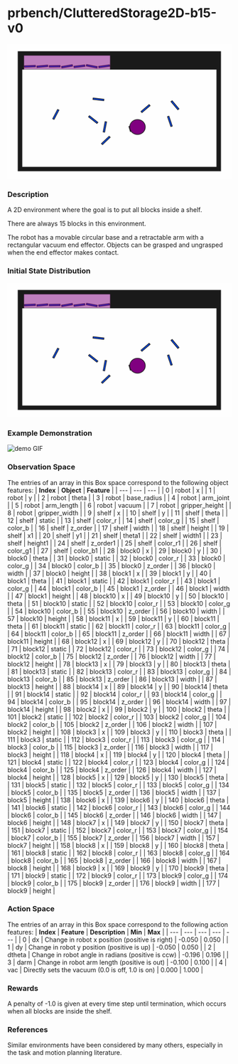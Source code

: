 # prbench/ClutteredStorage2D-b15-v0
![random action GIF](assets/random_action_gifs/ClutteredStorage2D-b15.gif)

### Description
A 2D environment where the goal is to put all blocks inside a shelf.

There are always 15 blocks in this environment.

The robot has a movable circular base and a retractable arm with a rectangular vacuum end effector. Objects can be grasped and ungrasped when the end effector makes contact.

### Initial State Distribution
![initial state GIF](assets/initial_state_gifs/ClutteredStorage2D-b15.gif)

### Example Demonstration
![demo GIF](assets/demo_gifs/ClutteredStorage2D-b15.gif)

### Observation Space
The entries of an array in this Box space correspond to the following object features:
| **Index** | **Object** | **Feature** |
| --- | --- | --- |
| 0 | robot | x |
| 1 | robot | y |
| 2 | robot | theta |
| 3 | robot | base_radius |
| 4 | robot | arm_joint |
| 5 | robot | arm_length |
| 6 | robot | vacuum |
| 7 | robot | gripper_height |
| 8 | robot | gripper_width |
| 9 | shelf | x |
| 10 | shelf | y |
| 11 | shelf | theta |
| 12 | shelf | static |
| 13 | shelf | color_r |
| 14 | shelf | color_g |
| 15 | shelf | color_b |
| 16 | shelf | z_order |
| 17 | shelf | width |
| 18 | shelf | height |
| 19 | shelf | x1 |
| 20 | shelf | y1 |
| 21 | shelf | theta1 |
| 22 | shelf | width1 |
| 23 | shelf | height1 |
| 24 | shelf | z_order1 |
| 25 | shelf | color_r1 |
| 26 | shelf | color_g1 |
| 27 | shelf | color_b1 |
| 28 | block0 | x |
| 29 | block0 | y |
| 30 | block0 | theta |
| 31 | block0 | static |
| 32 | block0 | color_r |
| 33 | block0 | color_g |
| 34 | block0 | color_b |
| 35 | block0 | z_order |
| 36 | block0 | width |
| 37 | block0 | height |
| 38 | block1 | x |
| 39 | block1 | y |
| 40 | block1 | theta |
| 41 | block1 | static |
| 42 | block1 | color_r |
| 43 | block1 | color_g |
| 44 | block1 | color_b |
| 45 | block1 | z_order |
| 46 | block1 | width |
| 47 | block1 | height |
| 48 | block10 | x |
| 49 | block10 | y |
| 50 | block10 | theta |
| 51 | block10 | static |
| 52 | block10 | color_r |
| 53 | block10 | color_g |
| 54 | block10 | color_b |
| 55 | block10 | z_order |
| 56 | block10 | width |
| 57 | block10 | height |
| 58 | block11 | x |
| 59 | block11 | y |
| 60 | block11 | theta |
| 61 | block11 | static |
| 62 | block11 | color_r |
| 63 | block11 | color_g |
| 64 | block11 | color_b |
| 65 | block11 | z_order |
| 66 | block11 | width |
| 67 | block11 | height |
| 68 | block12 | x |
| 69 | block12 | y |
| 70 | block12 | theta |
| 71 | block12 | static |
| 72 | block12 | color_r |
| 73 | block12 | color_g |
| 74 | block12 | color_b |
| 75 | block12 | z_order |
| 76 | block12 | width |
| 77 | block12 | height |
| 78 | block13 | x |
| 79 | block13 | y |
| 80 | block13 | theta |
| 81 | block13 | static |
| 82 | block13 | color_r |
| 83 | block13 | color_g |
| 84 | block13 | color_b |
| 85 | block13 | z_order |
| 86 | block13 | width |
| 87 | block13 | height |
| 88 | block14 | x |
| 89 | block14 | y |
| 90 | block14 | theta |
| 91 | block14 | static |
| 92 | block14 | color_r |
| 93 | block14 | color_g |
| 94 | block14 | color_b |
| 95 | block14 | z_order |
| 96 | block14 | width |
| 97 | block14 | height |
| 98 | block2 | x |
| 99 | block2 | y |
| 100 | block2 | theta |
| 101 | block2 | static |
| 102 | block2 | color_r |
| 103 | block2 | color_g |
| 104 | block2 | color_b |
| 105 | block2 | z_order |
| 106 | block2 | width |
| 107 | block2 | height |
| 108 | block3 | x |
| 109 | block3 | y |
| 110 | block3 | theta |
| 111 | block3 | static |
| 112 | block3 | color_r |
| 113 | block3 | color_g |
| 114 | block3 | color_b |
| 115 | block3 | z_order |
| 116 | block3 | width |
| 117 | block3 | height |
| 118 | block4 | x |
| 119 | block4 | y |
| 120 | block4 | theta |
| 121 | block4 | static |
| 122 | block4 | color_r |
| 123 | block4 | color_g |
| 124 | block4 | color_b |
| 125 | block4 | z_order |
| 126 | block4 | width |
| 127 | block4 | height |
| 128 | block5 | x |
| 129 | block5 | y |
| 130 | block5 | theta |
| 131 | block5 | static |
| 132 | block5 | color_r |
| 133 | block5 | color_g |
| 134 | block5 | color_b |
| 135 | block5 | z_order |
| 136 | block5 | width |
| 137 | block5 | height |
| 138 | block6 | x |
| 139 | block6 | y |
| 140 | block6 | theta |
| 141 | block6 | static |
| 142 | block6 | color_r |
| 143 | block6 | color_g |
| 144 | block6 | color_b |
| 145 | block6 | z_order |
| 146 | block6 | width |
| 147 | block6 | height |
| 148 | block7 | x |
| 149 | block7 | y |
| 150 | block7 | theta |
| 151 | block7 | static |
| 152 | block7 | color_r |
| 153 | block7 | color_g |
| 154 | block7 | color_b |
| 155 | block7 | z_order |
| 156 | block7 | width |
| 157 | block7 | height |
| 158 | block8 | x |
| 159 | block8 | y |
| 160 | block8 | theta |
| 161 | block8 | static |
| 162 | block8 | color_r |
| 163 | block8 | color_g |
| 164 | block8 | color_b |
| 165 | block8 | z_order |
| 166 | block8 | width |
| 167 | block8 | height |
| 168 | block9 | x |
| 169 | block9 | y |
| 170 | block9 | theta |
| 171 | block9 | static |
| 172 | block9 | color_r |
| 173 | block9 | color_g |
| 174 | block9 | color_b |
| 175 | block9 | z_order |
| 176 | block9 | width |
| 177 | block9 | height |


### Action Space
The entries of an array in this Box space correspond to the following action features:
| **Index** | **Feature** | **Description** | **Min** | **Max** |
| --- | --- | --- | --- | --- |
| 0 | dx | Change in robot x position (positive is right) | -0.050 | 0.050 |
| 1 | dy | Change in robot y position (positive is up) | -0.050 | 0.050 |
| 2 | dtheta | Change in robot angle in radians (positive is ccw) | -0.196 | 0.196 |
| 3 | darm | Change in robot arm length (positive is out) | -0.100 | 0.100 |
| 4 | vac | Directly sets the vacuum (0.0 is off, 1.0 is on) | 0.000 | 1.000 |


### Rewards
A penalty of -1.0 is given at every time step until termination, which occurs when all blocks are inside the shelf.


### References
Similar environments have been considered by many others, especially in the task and motion planning literature.
